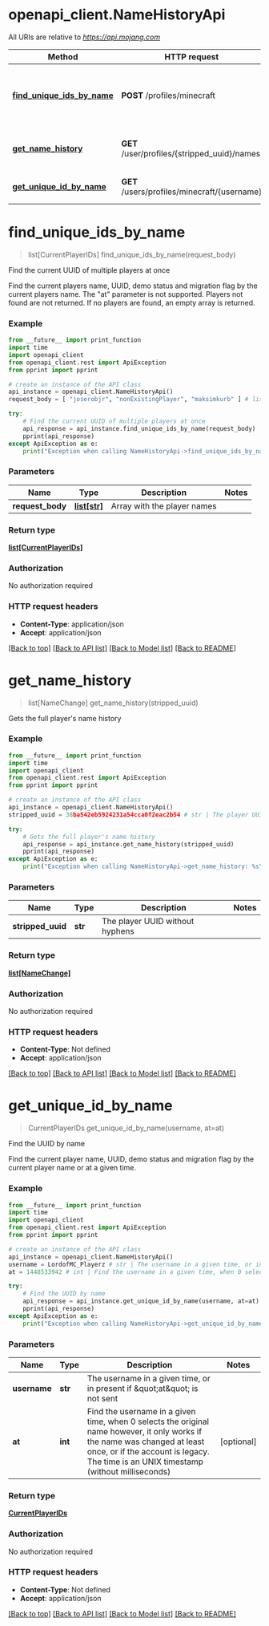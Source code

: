 # openapi_client.NameHistoryApi

All URIs are relative to *https://api.mojang.com*

Method | HTTP request | Description
------------- | ------------- | -------------
[**find_unique_ids_by_name**](NameHistoryApi.md#find_unique_ids_by_name) | **POST** /profiles/minecraft | Find the current UUID of multiple players at once
[**get_name_history**](NameHistoryApi.md#get_name_history) | **GET** /user/profiles/{stripped_uuid}/names | Gets the full player&#39;s name history
[**get_unique_id_by_name**](NameHistoryApi.md#get_unique_id_by_name) | **GET** /users/profiles/minecraft/{username} | Find the UUID by name


# **find_unique_ids_by_name**
> list[CurrentPlayerIDs] find_unique_ids_by_name(request_body)

Find the current UUID of multiple players at once

Find the current players name, UUID, demo status and migration flag by the current players name. The \"at\" parameter is not supported. Players not found are not returned. If no players are found, an empty array is returned.

### Example
```python
from __future__ import print_function
import time
import openapi_client
from openapi_client.rest import ApiException
from pprint import pprint

# create an instance of the API class
api_instance = openapi_client.NameHistoryApi()
request_body = [ "joserobjr", "nonExistingPlayer", "maksimkurb" ] # list[str] | Array with the player names

try:
    # Find the current UUID of multiple players at once
    api_response = api_instance.find_unique_ids_by_name(request_body)
    pprint(api_response)
except ApiException as e:
    print("Exception when calling NameHistoryApi->find_unique_ids_by_name: %s\n" % e)
```

### Parameters

Name | Type | Description  | Notes
------------- | ------------- | ------------- | -------------
 **request_body** | [**list[str]**](list.md)| Array with the player names | 

### Return type

[**list[CurrentPlayerIDs]**](CurrentPlayerIDs.md)

### Authorization

No authorization required

### HTTP request headers

 - **Content-Type**: application/json
 - **Accept**: application/json

[[Back to top]](#) [[Back to API list]](../README.md#documentation-for-api-endpoints) [[Back to Model list]](../README.md#documentation-for-models) [[Back to README]](../README.md)

# **get_name_history**
> list[NameChange] get_name_history(stripped_uuid)

Gets the full player's name history

### Example
```python
from __future__ import print_function
import time
import openapi_client
from openapi_client.rest import ApiException
from pprint import pprint

# create an instance of the API class
api_instance = openapi_client.NameHistoryApi()
stripped_uuid = 38ba542eb5924231a54cca0f2eac2b54 # str | The player UUID without hyphens

try:
    # Gets the full player's name history
    api_response = api_instance.get_name_history(stripped_uuid)
    pprint(api_response)
except ApiException as e:
    print("Exception when calling NameHistoryApi->get_name_history: %s\n" % e)
```

### Parameters

Name | Type | Description  | Notes
------------- | ------------- | ------------- | -------------
 **stripped_uuid** | **str**| The player UUID without hyphens | 

### Return type

[**list[NameChange]**](NameChange.md)

### Authorization

No authorization required

### HTTP request headers

 - **Content-Type**: Not defined
 - **Accept**: application/json

[[Back to top]](#) [[Back to API list]](../README.md#documentation-for-api-endpoints) [[Back to Model list]](../README.md#documentation-for-models) [[Back to README]](../README.md)

# **get_unique_id_by_name**
> CurrentPlayerIDs get_unique_id_by_name(username, at=at)

Find the UUID by name

Find the current player name, UUID, demo status and migration flag by the current player name or at a given time.

### Example
```python
from __future__ import print_function
import time
import openapi_client
from openapi_client.rest import ApiException
from pprint import pprint

# create an instance of the API class
api_instance = openapi_client.NameHistoryApi()
username = LordofMC_Playerz # str | The username in a given time, or in present if \"at\" is not sent
at = 1448533942 # int | Find the username in a given time, when 0 selects the original name however, it only works if the name was changed at least once, or if the account is legacy. The time is an UNIX timestamp (without milliseconds) (optional)

try:
    # Find the UUID by name
    api_response = api_instance.get_unique_id_by_name(username, at=at)
    pprint(api_response)
except ApiException as e:
    print("Exception when calling NameHistoryApi->get_unique_id_by_name: %s\n" % e)
```

### Parameters

Name | Type | Description  | Notes
------------- | ------------- | ------------- | -------------
 **username** | **str**| The username in a given time, or in present if \&quot;at\&quot; is not sent | 
 **at** | **int**| Find the username in a given time, when 0 selects the original name however, it only works if the name was changed at least once, or if the account is legacy. The time is an UNIX timestamp (without milliseconds) | [optional] 

### Return type

[**CurrentPlayerIDs**](CurrentPlayerIDs.md)

### Authorization

No authorization required

### HTTP request headers

 - **Content-Type**: Not defined
 - **Accept**: application/json

[[Back to top]](#) [[Back to API list]](../README.md#documentation-for-api-endpoints) [[Back to Model list]](../README.md#documentation-for-models) [[Back to README]](../README.md)

